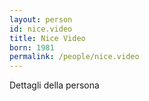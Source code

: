 ```yaml
---
layout: person
id: nice.video
title: Nice Video
born: 1981
permalink: /people/nice.video
---
```


Dettagli della persona 